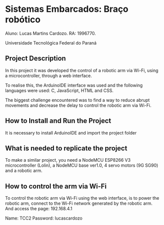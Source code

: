 # Sistemas Embarcados: Braço robótico
Aluno: Lucas Martins Cardozo.          RA: 1996770.

Universidade Tecnológica Federal do Paraná


## Project Description
In this project it was developed the control of a robotic arm via Wi-Fi, using a microcontroller, through a web interface.

To realise this, the ArduinoIDE interface was used and the following languages were used: C, JavaScript, HTML and CSS.

The biggest challenge encountered was to find a way to reduce abrupt movements and decrease the delay to control the robotic arm via Wi-Fi.


## How to Install and Run the Project
It is necessary to install ArduinoIDE and import the project folder


## What is needed to replicate the project
To make a similar project, you need a NodeMCU ESP8266 V3 microcontroller (Lolin), a NodeMCU base ver1.0, 4 servo motors (9G SG90) and a robotic arm.


## How to control the arm via Wi-Fi
To control the robotic arm via Wi-Fi using the web interface, is to power the robotic arm, connect to the Wi-Fi network generated by the robotic arm. And access the page: 192.168.4.1

Name: TCC2 
Password: lucascardozo

